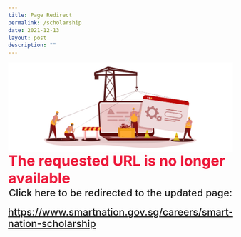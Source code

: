 ```yaml
---
title: Page Redirect
permalink: /scholarship
date: 2021-12-13
layout: post
description: ""
---
```

<div style="width:100%;display:flex;justify-content:center;"><img src="/images/Page-Redirect.jpg"></div>

<div style="width:100%;display:flex;justify-content:center; font-size:32px; font-weight: 700; color: #ed1a3b;">The requested URL is no longer available</div>

<div style="width:100%;display:flex;justify-content:center; font-size:22px; font-weight: 500; ;">Click here to be redirected to the updated page:</div><br>

<div style="width:100%;display:flex;justify-content:center; font-size:22px; font-weight: 500;"><a href="/careers/smart-nation-scholarship">https://www.smartnation.gov.sg/careers/smart-nation-scholarship</a>